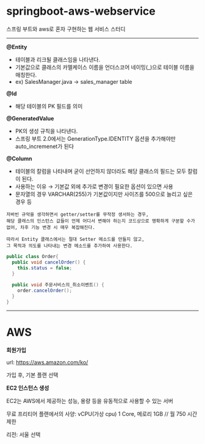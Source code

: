 # springboot-aws-webservice
스프링 부트와 aws로 혼자 구현하는 웹 서비스 스터디

--------------------

**@Entity**

- 테이블과 리크될 클래스임을 나타낸다.
- 기본값으로 클래스의 카멜케이스 이름을 언더스코어 네이밍(_)으로 테이블 이름을 매칭한다.
- ex) SalesManager.java -> sales_manager table

**@Id**

- 해당 테이블의 PK 필드를 의미

**@GeneratedValue**

- PK의 생성 규칙을 나타낸다.
- 스프링 부트 2.0에서는 GenerationType.IDENTITY 옵션을 추가해야만 auto_incremenet가 된다

**@Column**

- 테이블의 칼럼을 나타내며 굳이 선언하지 않더라도 해당 클래스의 필드는 모두 칼럼이 된다.
- 사용하는 이유 → 기본값 외에 추가로 변경이 필요한 옵션이 있으면 사용
- 문자열의 경우 VARCHAR(255)가 기본값이지만 사이즈를 500으로 늘리고 싶은 경우 등

```
자바빈 규악을 생각하면서 getter/setter를 무작정 생서하는 경우,
해당 클래스의 인스턴스 값들이 언제 어디서 변해야 하는지 코드상으로 명확하게 구분할 수가 없어, 차후 기능 변경 시 매우 복잡해진다.

따라서 Entity 클래스에서는 절대 Setter 메소드를 만들지 않고,
그 목적과 의도를 나타내는 변경 메소드를 추가하여 사용한다.
```

```JAVA
public class Order{
  public void cancelOrder() {
    this.status = false;
  }
  
  public void 주문서비스의_취소이벤트() {
    order.cancelOrder();
  }
}

```

-------------------

# AWS

**회원가입** 

url: https://aws.amazon.com/ko/

가입 후, 기본 플랜 선택 

**EC2 인스턴스 생성** 

EC2는 AWS에서 제공하는 성능, 용량 등을 유동적으로 사용할 수 있는 서버

무료 프리티어 플랜에서의 사양: vCPU(가상 cpu) 1 Core, 메로리 1GB // 월 750 시간 제한 

리전: 서울 선택 
